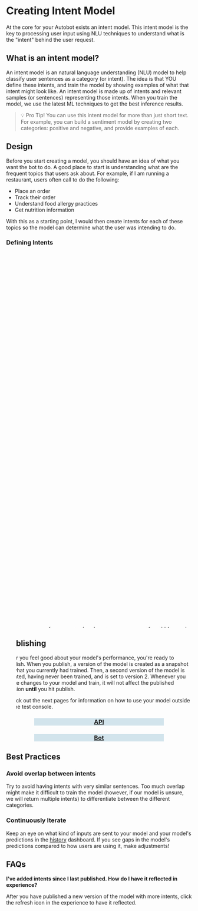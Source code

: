 # Creating Intent Model
At the core for your Autobot exists an intent model. This intent model is the key to processing user input using NLU techniques to understand what is the "intent" behind the user request. 

## What is an intent model?
An intent model is an natural language understanding (NLU) model to help classify user sentences as a category (or intent). The idea is that YOU define these intents, and train the model by showing examples of what that intent might look like. An intent model is made up of intents and relevant samples (or sentences) representing those intents. When you train the model, we use the latest ML techniques to get the best inference results. 

> :bulb: Pro Tip! You can use this intent model for more than just short text. For example, you can build a sentiment model by creating two categories: positive and negative, and provide examples of each. 

## Design
Before you start creating a model, you should have an idea of what you want the bot to do. A good place to start is understanding what are the frequent topics that users ask about. For example, if I am running a restaurant, users often call to do the following:
- Place an order
- Track their order
- Understand food allergy practices
- Get nutrition information

With this as a starting point, I would then create intents for each of these topics so the model can determine what the user was intending to do.

### Defining Intents
Intent names should typically be one word, we recommend using **camel case** to turn multiple words into a single world. An example is if I have a word like "make reservation", I can use camel case to transform the intent name to be: "makeReservation". Try out the camel case converter below!

<html>
    <head>
        <style>
            .container {
                width: 300px;
                margin: auto;
                border: 4px solid #d2e4ec;
                text-align: center;
            }
        </style>
    </head>
    <body>
        <div class="container">
            <form id="inputForm">
            <input style="margin-top:10px" type="text" id="inputString" required>
            <button class="button" style="margin-top:10px;margin-bottom:10px" onClick="updateOutput()">Convert to Camel Case</button>
            </form>
            <p style="display:inline" id="output"></p></p>
        </div>  
    </body>
</html>

Create a detailed description for the intent - this way you'll be able to understand what it does when you come back to it later :)

### Rename Intent
If, after creating the intent, you want to change the name, click the pencil button in the intent view. Then you will be able to change the intent name to whatever you want.

> :bulb: Remember, all intent names should be unique!

## Training
When you click "Train", Autobot launches a powerful training cluster of models - a transformer-based similarity model, a transformer-based classification model, and a transformer-based generative model. After completing the training for these custom models designed for you (within minutes!), we create an arbitration solution, so when you make a prediction, it provides the best possible prediction for you. 

### Adding Data
When generating training data for your model, be sure to include a variety of different sentence structures and words. Although you only need ~10 samples to define an intent, adding more samples only helps the model better understand what you mean. Autobot will not train if you provide less than 5 samples. 

> :bulb: Before training, be sure to **save** your model - the model trains based on your last saved changes.

To train, just click the train button, located in the **actions** menu in the upper right. Your model will be in a locked state during training so that your changes can stay in sync :)

## Testing
Once training is completed, your model will be unlocked, and you'll be ready to test! To test, just click the "test" button, located in the **actions** menu. A window will pop up with space for you to provide some samples that the user might say. For each prediction, you will see the intents that were detected for that sentence. 

If you are not happy with the performance, adjust the training samples provided to improve performance. If you would like help with strategies to build a model for your use case, drop us a line! We're always happy to help. 

## Publishing
After you feel good about your model's performance, you're ready to publish. When you publish, a version of the model is created as a snapshot of what you currently had trained. Then, a second version of the model is created, having never been trained, and is set to version 2. Whenever you make changes to your model and train, it will not affect the published version **until** you hit publish. 

Check out the next pages for information on how to use your model outside of the test console.

<html>
    <head>
        <link rel="stylesheet" href="https://unpkg.com/primeflex@^3/primeflex.css">
        <link href="https://fonts.googleapis.com/css2?family=Roboto&display=swap" rel="stylesheet">
    </head>
    <body>
        <div class="grid" style="width:70%;margin:auto;text-align:center">
            <div style="background-color:#d2e4ec;" class="col pillar">
                <h3><a href="#/autobot/inner/api_export">API</a></h3>
                </div>
                <div style="background-color:#d2e4ec" class="col pillar">
                    <h3><a href="#/autobot/inner/bot_component">Bot</a></h3>
                </div>
            </div>
        </div>
    </body>
</html>


## Best Practices

### Avoid overlap between intents
Try to avoid having intents with very similar sentences. Too much overlap might make it difficult to train the model (however, if our model is unsure, we will return multiple intents) to differentiate between the different categories. 

### Continuously Iterate
Keep an eye on what kind of inputs are sent to your model and your model's predictions in the [history](autobot/inner/history.md) dashboard. If you see gaps in the model's predictions compared to how users are using it, make adjustments!

## FAQs

**I've added intents since I last published. How do I have it reflected in experience?** 

After you have published a new version of the model with more intents, click the refresh icon in the experience to have it reflected. 

